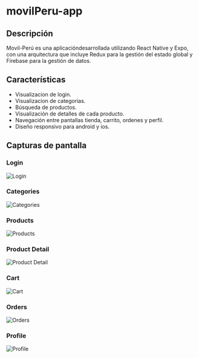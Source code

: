 # movilPeru-app

## Descripción
Movil-Perú es una aplicacióndesarrollada utilizando React Native y Expo, con una arquitectura que incluye Redux para la gestión del estado global y Firebase para la gestión de datos.

## Características
- Visualizacion de login.
- Visualizacion de categorias.
- Búsqueda de productos.
- Visualización de detalles de cada producto.
- Navegación entre pantallas tienda, carrito, ordenes y perfil.
- Diseño responsivo para android y ios.

## Capturas de pantalla

### Login
![Login](./assets/capturas-app/screeshoot-login.PNG)

### Categories
![Categories](./assets/capturas-app/screeshoot-categories.PNG)

### Products
![Products](./assets/capturas-app/screeshoot-products.PNG)

### Product Detail
![Product Detail](./assets/capturas-app/screeshoot-productDetail.PNG)

### Cart
![Cart](./assets/capturas-app/screeshoot-cart.PNG)

### Orders
![Orders](./assets/capturas-app/screeshoot-orders.PNG)

### Profile
![Profile](./assets/capturas-app/screeshoot-profile.PNG)